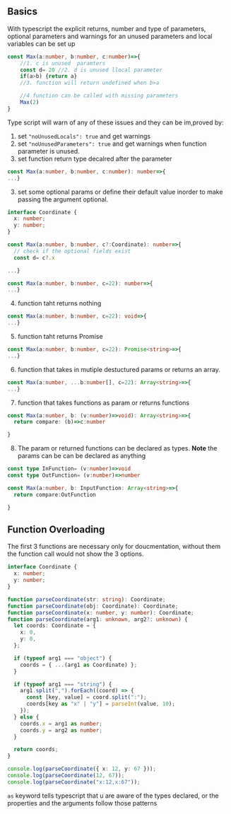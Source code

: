 ## Basics

With typescript the explicit returns, number and type of parameters, optional parameters and warnings for an unused parameters and local variables can be set up

```ts
const Max(a:number, b:number, c:number)=>{
    //1. c is unused  paramters
    const d= 20 //2. d is unused llocal parameter
    if(a>b) {return a}
    //3. function will return undefined when b>a

    //4 function can be called with missing parameters
    Max(2)
}
```

Type script will warn of any of these issues and they can be im,proved by:

1. set `"noUnusedLocals": true` and get warnings
2. set `"noUnusedParameters": true` and get warnings when function parameter is unused.
3. set function return type decalred after the parameter

```ts
const Max(a:number, b:number, c:number): number=>{
...}
```

3. set some optional params or define their default value inorder to make passing the argument optional.

```ts
interface Coordinate {
  x: number;
  y: number;
}

const Max(a:number, b:number, c?:Coordinate): number=>{
  // check if the optional fields exist
  const d= c?.x

...}
```

```ts
const Max(a:number, b:number, c=22): number=>{
...}
```

4. function taht returns nothing

```ts
const Max(a:number, b:number, c=22): void=>{
...}
```

5. function taht returns Promise

```ts
const Max(a:number, b:number, c=22): Promise<string>=>{
...}
```

6. function that takes in mutiple destuctured params or returns an array.

```ts
const Max(a:number, ...b:number[], c=22): Array<string>=>{
...}
```

7. function that takes functions as param or returns functions

```ts
const Max(a:number, b: (v:number)=>void): Array<string>=>{
  return compare: (b)=>c:number

}
```

8. The param or returned functions can be declared as types. **Note** the params can be can be declared as anything

```ts
const type InFunction= (v:number)=>void
const type OutFunction= (v:number)=>number

const Max(a:number, b: InputFunction: Array<string>=>{
  return compare:OutFunction

}
```

## Function Overloading

The first 3 functions are necessary only for doucmentation, without them the function call would not show the 3 options.

```ts
interface Coordinate {
  x: number;
  y: number;
}

function parseCoordinate(str: string): Coordinate;
function parseCoordinate(obj: Coordinate): Coordinate;
function parseCoordinate(x: number, y: number): Coordinate;
function parseCoordinate(arg1: unknown, arg2?: unknown) {
  let coords: Coordinate = {
    x: 0,
    y: 0,
  };

  if (typeof arg1 === "object") {
    coords = { ...(arg1 as Coordinate) };
  }

  if (typeof arg1 === "string") {
    arg1.split(",").forEach((coord) => {
      const [key, value] = coord.split(":");
      coords[key as "x" | "y"] = parseInt(value, 10);
    });
  } else {
    coords.x = arg1 as number;
    coords.y = arg2 as number;
  }

  return coords;
}

console.log(parseCoordinate({ x: 12, y: 67 }));
console.log(parseCoordinate(12, 67));
console.log(parseCoordinate("x:12,x:67"));
```

`as` keyword tells typescript that u are aware of the types declared, or the properties and the arguments follow those patterns
